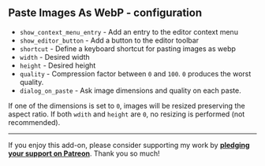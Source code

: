 ## Paste Images As WebP - configuration

* `show_context_menu_entry` - Add an entry to the editor context menu
* `show_editor_button` - Add a button to the editor toolbar
* `shortcut` - Define a keyboard shortcut for pasting images as webp
* `width` - Desired width
* `height` - Desired height
* `quality` - Compression factor between `0` and `100`. `0` produces the worst quality.
* `dialog_on_paste` - Ask image dimensions and quality on each paste.

If one of the dimensions is set to `0`, images will be resized
preserving the aspect ratio.
If both `wdith` and `height` are `0`, no resizing is performed (not recommended).

****

If you enjoy this add-on, please consider supporting my work by
**[pledging your support on Patreon](https://www.patreon.com/tatsumoto_ren)**.
Thank you so much!
